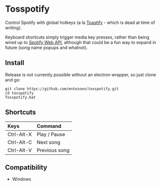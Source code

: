 # Tosspotify

Control Spotify with global hotkeys (a la [Toastify](https://github.com/aleab/toastify) - which is dead at time of writing).

Keyboard shortcuts simply trigger media key presses, rather than being wired up to [Spotify Web API](https://github.com/thelinmichael/spotify-web-api-node), although that could be a fun way to expand in future (song name popups and whatnot).

## Install

Release is not currently possible without an electron wrapper, so just clone and go:

    git clone https://github.com/entozoon/tosspotify.git
    cd tosspotify
    Tosspotify.bat

## Shortcuts

| Keys       | Command       |
| :--------- | :------------ |
| Ctrl-Alt-X | Play / Pause  |
| Ctrl-Alt-C | Next song     |
| Ctrl-Alt-V | Previous song |

## Compatibility

- Windows
